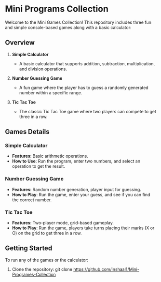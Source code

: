 # Mini Programs Collection

Welcome to the Mini Games Collection! This repository includes three fun and simple console-based games along with a basic calculator:

## Overview

1. **Simple Calculator**
   - A basic calculator that supports addition, subtraction, multiplication, and division operations.

2. **Number Guessing Game**
   - A fun game where the player has to guess a randomly generated number within a specific range.

3. **Tic Tac Toe**
   - The classic Tic Tac Toe game where two players can compete to get three in a row.

## Games Details

### Simple Calculator
- **Features**: Basic arithmetic operations.
- **How to Use**: Run the program, enter two numbers, and select an operation to get the result.

### Number Guessing Game
- **Features**: Random number generation, player input for guessing.
- **How to Play**: Run the game, enter your guess, and see if you can find the correct number.

### Tic Tac Toe
- **Features**: Two-player mode, grid-based gameplay.
- **How to Play**: Run the game, players take turns placing their marks (X or O) on the grid to get three in a row.

## Getting Started

To run any of the games or the calculator:

1. Clone the repository:
 git clone https://github.com/inshaal1/Mini-Programes-Collection
